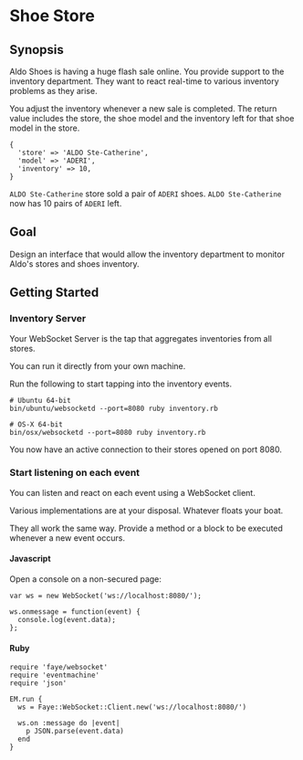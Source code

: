# Shoe Store

## Synopsis

Aldo Shoes is having a huge flash sale online. You provide support to the inventory department. They want to react real-time to various inventory problems as they arise.

You adjust the inventory whenever a new sale is completed. The return value includes the store, the shoe model and the inventory left for that shoe model in the store.

    {
      'store' => 'ALDO Ste-Catherine',
      'model' => 'ADERI',
      'inventory' => 10,
    }

`ALDO Ste-Catherine` store sold a pair of `ADERI` shoes. `ALDO Ste-Catherine` now has 10 pairs of `ADERI` left.

## Goal

Design an interface that would allow the inventory department to monitor Aldo's stores and shoes inventory.

## Getting Started

### Inventory Server

Your WebSocket Server is the tap that aggregates inventories from all stores.

You can run it directly from your own machine.

Run the following to start tapping into the inventory events.

    # Ubuntu 64-bit
    bin/ubuntu/websocketd --port=8080 ruby inventory.rb

    # OS-X 64-bit
    bin/osx/websocketd --port=8080 ruby inventory.rb

You now have an active connection to their stores opened on port 8080.

### Start listening on each event

You can listen and react on each event using a WebSocket client.

Various implementations are at your disposal. Whatever floats your boat.

They all work the same way. Provide a method or a block to be executed whenever a new event occurs.

#### Javascript

Open a console on a non-secured page:

    var ws = new WebSocket('ws://localhost:8080/');

    ws.onmessage = function(event) {
      console.log(event.data);
    };

#### Ruby

    require 'faye/websocket'
    require 'eventmachine'
    require 'json'

    EM.run {
      ws = Faye::WebSocket::Client.new('ws://localhost:8080/')

      ws.on :message do |event|
        p JSON.parse(event.data)
      end
    }
